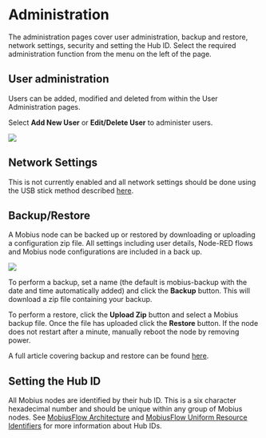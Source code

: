 # Administration

The administration pages cover user administration, backup and restore, network settings, security and setting the Hub ID. Select the required administration function from the menu on the left of the page.

## User administration <a href="#nodeadministration-useradministration" id="nodeadministration-useradministration"></a>

Users can be added, modified and deleted from within the User Administration pages.

Select **Add New User** or **Edit/Delete User** to administer users.

![](https://support.iaconnects.co.uk/hc/article\_attachments/360023994752/add\_user.png)

## Network Settings <a href="#nodeadministration-networksettings" id="nodeadministration-networksettings"></a>

This is not currently enabled and all network settings should be done using the USB stick method described [here](https://support.iaconnects.co.uk/hc/en-gb/articles/360020899932-Changing-Mobius-Device-Network-Settings).

## Backup/Restore <a href="#nodeadministration-backup-restore" id="nodeadministration-backup-restore"></a>

A Mobius node can be backed up or restored by downloading or uploading a configuration zip file. All settings including user details, Node-RED flows and Mobius node configurations are included in a back up.

![](https://support.iaconnects.co.uk/hc/article\_attachments/360024018891/backup\_and\_restore.png)

To perform a backup, set a name (the default is mobius-backup with the date and time automatically added) and click the **Backup** button. This will download a zip file containing your backup.

To perform a restore, click the **Upload Zip** button and select a Mobius backup file. Once the file has uploaded click the **Restore** button. If the node does not restart after a minute, manually reboot the node by removing power.

A full article covering backup and restore can be found [here](../mobiusflow/backup-and-restore.md).

## Setting the Hub ID <a href="#nodeadministration-settingthehubid" id="nodeadministration-settingthehubid"></a>

All Mobius nodes are identified by their hub ID. This is a six character hexadecimal number and should be unique within any group of Mobius nodes. See [MobiusFlow Architecture](../mobiusflow/mobiusflow-architecture.md) and [MobiusFlow Uniform Resource Identifiers](../mobiusflow/mobiusflow-uniform-resource-identifiers.md) for more information about Hub IDs.
